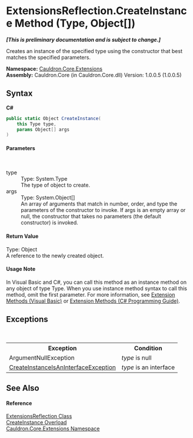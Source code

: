 # ExtensionsReflection.CreateInstance Method (Type, Object[])
 _**\[This is preliminary documentation and is subject to change.\]**_

Creates an instance of the specified type using the constructor that best matches the specified parameters.

**Namespace:**&nbsp;<a href="N_Cauldron_Core_Extensions">Cauldron.Core.Extensions</a><br />**Assembly:**&nbsp;Cauldron.Core (in Cauldron.Core.dll) Version: 1.0.0.5 (1.0.0.5)

## Syntax

**C#**<br />
``` C#
public static Object CreateInstance(
	this Type type,
	params Object[] args
)
```


#### Parameters
&nbsp;<dl><dt>type</dt><dd>Type: System.Type<br />The type of object to create.</dd><dt>args</dt><dd>Type: System.Object[]<br />An array of arguments that match in number, order, and type the parameters of the constructor to invoke. If args is an empty array or null, the constructor that takes no parameters (the default constructor) is invoked.</dd></dl>

#### Return Value
Type: Object<br />A reference to the newly created object.

#### Usage Note
In Visual Basic and C#, you can call this method as an instance method on any object of type Type. When you use instance method syntax to call this method, omit the first parameter. For more information, see <a href="http://msdn.microsoft.com/en-us/library/bb384936.aspx">Extension Methods (Visual Basic)</a> or <a href="http://msdn.microsoft.com/en-us/library/bb383977.aspx">Extension Methods (C# Programming Guide)</a>.

## Exceptions
&nbsp;<table><tr><th>Exception</th><th>Condition</th></tr><tr><td>ArgumentNullException</td><td>*type* is null</td></tr><tr><td><a href="T_Cauldron_Core_CreateInstanceIsAnInterfaceException">CreateInstanceIsAnInterfaceException</a></td><td>*type* is an interface</td></tr></table>

## See Also


#### Reference
<a href="T_Cauldron_Core_Extensions_ExtensionsReflection">ExtensionsReflection Class</a><br /><a href="Overload_Cauldron_Core_Extensions_ExtensionsReflection_CreateInstance">CreateInstance Overload</a><br /><a href="N_Cauldron_Core_Extensions">Cauldron.Core.Extensions Namespace</a><br />
